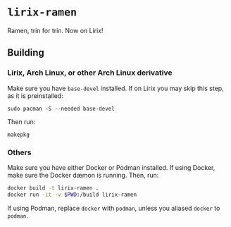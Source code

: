 # `lirix-ramen`

Ramen, trin for trin. Now on Lirix!

## Building

### Lirix, Arch Linux, or other Arch Linux derivative

Make sure you have `base-devel` installed. If on Lirix you may skip this step, as it is preinstalled:
```
sudo pacman -S --needed base-devel
```

Then run:
```
makepkg
```

### Others

Make sure you have either Docker or Podman installed. If using Docker, make sure the Docker dæmon is running. Then, run:

```bash
docker build -t lirix-ramen .
docker run -it -v $PWD:/build lirix-ramen
```

If using Podman, replace `docker` with `podman`, unless you aliased `docker` to `podman`.
